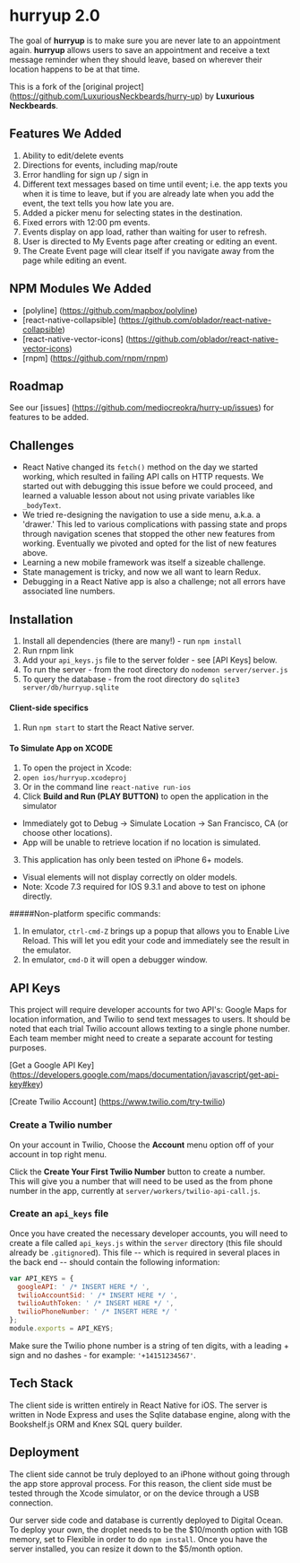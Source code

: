 # hurryup 2.0

The goal of **hurryup** is to make sure you are never late to an appointment again. **hurryup** allows users to save an appointment and receive a text message reminder when they should leave, based on wherever their location happens to be at that time.


This is a fork of the [original project] (https://github.com/LuxuriousNeckbeards/hurry-up) by **Luxurious Neckbeards**.

## Features We Added
1. Ability to edit/delete events
2. Directions for events, including map/route
3. Error handling for sign up / sign in
4. Different text messages based on time until event; i.e. the app texts you when it is time to leave, but if you are already late when you add the event, the text tells you how late you are.
5. Added a picker menu for selecting states in the destination.
6. Fixed errors with 12:00 pm events.
7. Events display on app load, rather than waiting for user to refresh.
8. User is directed to My Events page after creating or editing an event.
9. The Create Event page will clear itself if you navigate away from the page while editing an event.

## NPM Modules We Added
* [polyline] (https://github.com/mapbox/polyline)
* [react-native-collapsible] (https://github.com/oblador/react-native-collapsible)
* [react-native-vector-icons] (https://github.com/oblador/react-native-vector-icons)
* [rnpm] (https://github.com/rnpm/rnpm)

## Roadmap

See our [issues] (https://github.com/mediocreokra/hurry-up/issues) for features to be added.

## Challenges

* React Native changed its `fetch()` method on the day we started working, which resulted in failing API calls on HTTP requests. We started out with debugging this issue before we could proceed, and learned a valuable lesson about not using private variables like `_bodyText`.
* We tried re-designing the navigation to use a side menu, a.k.a. a 'drawer.' This led to various complications with passing state and props through navigation scenes that stopped the other new features from working. Eventually we pivoted and opted for the list of new features above. 
* Learning a new mobile framework was itself a sizeable challenge.
* State management is tricky, and now we all want to learn Redux.
* Debugging in a React Native app is also a challenge; not all errors have associated line numbers.

## Installation

1. Install all dependencies (there are many!) - run `npm install`
2. Run rnpm link
3. Add your `api_keys.js` file to the server folder - see [API Keys] below.
4. To run the server - from the root directory do `nodemon server/server.js`
5. To query the database - from the root directory do `sqlite3 server/db/hurryup.sqlite`

#### Client-side specifics

1. Run `npm start` to start the React Native server.

#### To Simulate App on XCODE
1. To open the project in Xcode:
 1. `open ios/hurryup.xcodeproj`
 2. Or in the command line `react-native run-ios`
2. Click **Build and Run (PLAY BUTTON)** to open the application in the simulator
 * Immediately got to Debug -> Simulate Location -> San Francisco, CA (or choose other locations). 
 * App will be unable to retrieve location if no location is simulated.
3. This application has only been tested on iPhone 6+ models. 
 * Visual elements will not display correctly on older models.
 * Note: Xcode 7.3 required for IOS 9.3.1 and above to test on iphone directly.

#####Non-platform specific commands:

1. In emulator, `ctrl-cmd-Z` brings up a popup that allows you to Enable Live Reload.  This will let you edit your code and immediately see the result in the emulator.
2. In emulator, `cmd-D` it will open a debugger window.


## API Keys

This project will require developer accounts for two API's: Google Maps for location information, and Twilio to send text messages to users. It should be noted that each trial Twilio account allows texting to a single phone number. Each team member might need to create a separate account for testing purposes.

[Get a Google API Key] (https://developers.google.com/maps/documentation/javascript/get-api-key#key)

[Create Twilio Account] (https://www.twilio.com/try-twilio)

### Create a Twilio number

On your account in Twilio, Choose the **Account** menu option off of your account in top right menu.


Click the **Create Your First Twilio Number** button to create a number.  
This will give you a number that will need to be used as the from phone number in the app, currently at `server/workers/twilio-api-call.js`.  

### Create an `api_keys` file

Once you have created the necessary developer accounts, you will need to create a file called `api_keys.js` within the `server` directory (this file should already be `.gitignore`d). This file -- which is required in several places in the back end -- should contain the following information:


```javascript
var API_KEYS = {
  googleAPI: ' /* INSERT HERE */ ',
  twilioAccountSid: ' /* INSERT HERE */ ',
  twilioAuthToken: ' /* INSERT HERE */ ',
  twilioPhoneNumber: ' /* INSERT HERE */ '
};
module.exports = API_KEYS;
```

Make sure the Twilio phone number is a string of ten digits, with a leading + sign and no dashes - for example: `'+14151234567'`.


## Tech Stack

The client side is written entirely in React Native for iOS. The server is written in Node Express and uses the Sqlite database engine, along with the Bookshelf.js ORM and Knex SQL query builder.

## Deployment

The client side cannot be truly deployed to an iPhone without going through the app store approval process. For this reason, the client side must be tested through the Xcode simulator, or on the device through a USB connection.


Our server side code and database is currently deployed to Digital Ocean. To deploy your own, the droplet needs to be the $10/month option with 1GB memory, set to Flexible in order to do `npm install`. Once you have the server installed, you can resize it down to the $5/month option.
